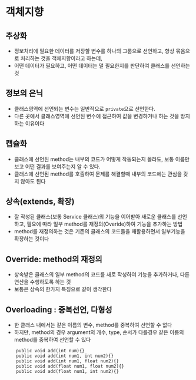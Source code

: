 # 객체지향
## 추상화
* 정보처리에 필요한 데이터를 저장할 변수를 하나의 그룹으로 선언하고, 항상 묶음으로 처리하는 것을 객체지향이라고 하는데,
* 어떤 데이터가 필요하고, 어떤 데이터는 덜 필요한지를 판단하여 클래스를 선언하는 것

## 정보의 은닉
* 클래스영역에 선언되는 변수는 일반적으로 ```private```으로 선언한다.
* 다른 곳에서 클래스영역에 선언된 변수에 접근하여 값을 변경하거나 하는 것을 방지하는 이유이다

## 캡슐화
* 클래스에 선언된 method는 내부의 코드가 어떻게 작동되는지 몰라도, 보통 이름만 보고 어떤 결과를 보여주는지 알 수 있다.
* 클래스에 선언된 method를 호출하여 문제를 해결할때 내부의 코드에는 관심을 갖지 않아도 된다

## 상속(extends, 확장)
* 잘 작성된 클래스(보통 Service 클래스)의 기능을 이어받아 새로운 클래스를 선언하고, 필요에 따라 일부 method를 재정의(Overide)하여 기능을 추가하는 방법
* method를 재정의하는 것은 기존의 클래스의 코드들을 재활용하면서 일부기능을 확장하는 것이다

## Override: method의 재정의
* 상속받은 클래스의 일부 method의 코드를 새로 작성하여 기능을 추가하거나, 다른 연산을 수행하도록 하는 것
* 보통은 상속의 한가지 특징으로 같이 생각한다

## Overloading : 중복선언, 다형성
* 한 클래스 내에서는 같은 이름의 변수, method를 중복하여 선언할 수 없다
* 하지만, method의 경우 argument의 개수, type, 순서가 다를경우 같은 이름의 method를 중복하여 선언할 수 있다

```
	public void add(int num){}
	public void add(int num1, int num2){}
	public void add(int num1, float num2){}
	public void add(float num1, float num2){}
	public void add(float num1, int num2){}
```